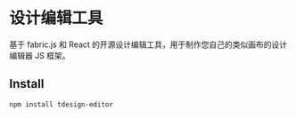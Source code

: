 # 设计编辑工具

基于 fabric.js 和 React 的开源设计编辑工具，用于制作您自己的类似画布的设计编辑器 JS 框架。

## Install

```bash
npm install tdesign-editor
```
